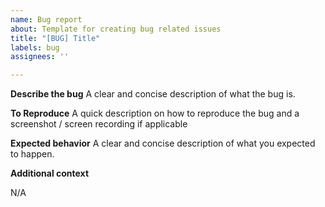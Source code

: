 ```yaml
---
name: Bug report
about: Template for creating bug related issues
title: "[BUG] Title"
labels: bug
assignees: ''

---
```


**Describe the bug**
A clear and concise description of what the bug is.

**To Reproduce**
A quick description on how to reproduce the bug and a screenshot / screen recording if applicable

**Expected behavior**
A clear and concise description of what you expected to happen.

**Additional context**
<!-- Add any other context about the problem here or link any related issues -->
N/A

